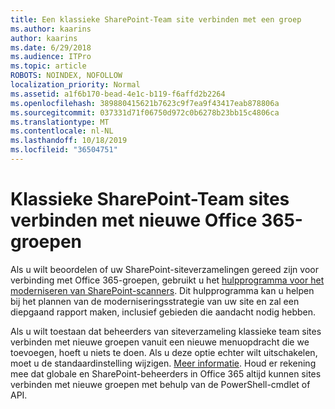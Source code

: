 ```yaml
---
title: Een klassieke SharePoint-Team site verbinden met een groep
ms.author: kaarins
author: kaarins
ms.date: 6/29/2018
ms.audience: ITPro
ms.topic: article
ROBOTS: NOINDEX, NOFOLLOW
localization_priority: Normal
ms.assetid: a1f6b170-bead-4e1c-b119-f6affd2b2264
ms.openlocfilehash: 389880415621b7623c9f7ea9f43417eab878806a
ms.sourcegitcommit: 037331d71f06750d972c0b6278b23bb15c4806ca
ms.translationtype: MT
ms.contentlocale: nl-NL
ms.lasthandoff: 10/18/2019
ms.locfileid: "36504751"
---
```

# <a name="connect-classic-sharepoint-team-sites-to-new-office-365-groups"></a>Klassieke SharePoint-Team sites verbinden met nieuwe Office 365-groepen

Als u wilt beoordelen of uw SharePoint-siteverzamelingen gereed zijn voor verbinding met Office 365-groepen, gebruikt u het [hulpprogramma voor het moderniseren van SharePoint-scanners](https://go.microsoft.com/fwlink/?linkid=873066). Dit hulpprogramma kan u helpen bij het plannen van de moderniseringsstrategie van uw site en zal een diepgaand rapport maken, inclusief gebieden die aandacht nodig hebben.
  
Als u wilt toestaan dat beheerders van siteverzameling klassieke team sites verbinden met nieuwe groepen vanuit een nieuwe menuopdracht die we toevoegen, hoeft u niets te doen. Als u deze optie echter wilt uitschakelen, moet u de standaardinstelling wijzigen. [Meer informatie](https://go.microsoft.com/fwlink/?linkid=2004316). Houd er rekening mee dat globale en SharePoint-beheerders in Office 365 altijd kunnen sites verbinden met nieuwe groepen met behulp van de PowerShell-cmdlet of API.
  


